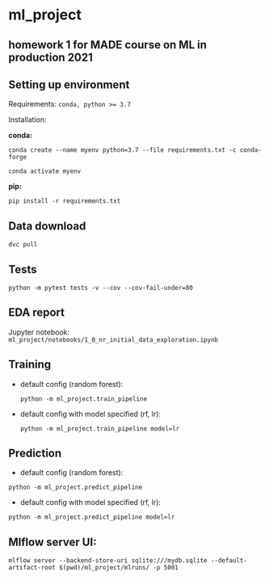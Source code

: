 # ml_project

## homework 1 for MADE course on ML in production 2021

## Setting up environment

Requirements: `conda, python >= 3.7`

Installation:

**conda:**

`conda create --name myenv python=3.7 --file requirements.txt -c conda-forge`

`conda activate myenv`

**pip:**

`pip install -r requirements.txt`

## Data download

`dvc pull`

## Tests

`python -m pytest tests -v --cov --cov-fail-under=80`

## EDA report

Jupyter notebook:
`ml_project/notebooks/1_0_nr_initial_data_exploration.ipynb`

## Training

* default config (random forest):

  `python -m ml_project.train_pipeline`
* default config with model specified (rf, lr):

  `python -m ml_project.train_pipeline model=lr`

## Prediction

* default config (random forest):

`python -m ml_project.predict_pipeline`

* default config with model specified (rf, lr):

`python -m ml_project.predict_pipeline model=lr`

## Mlflow server UI:

`mlflow server --backend-store-uri sqlite:///mydb.sqlite --default-artifact-root $(pwd)/ml_project/mlruns/ -p 5001`

